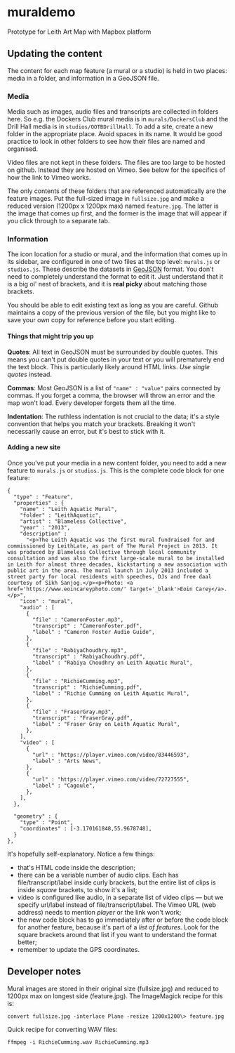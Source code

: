 # muraldemo
Prototype for Leith Art Map with Mapbox platform

## Updating the content

The content for each map feature (a mural or a studio) is held in two places: media in a folder, and information in a GeoJSON file.

### Media

Media such as images, audio files and transcripts are collected in folders here. So e.g. the Dockers Club mural media is in `murals/DockersClub` and the Drill Hall media is in `studios/OOTBDrillHall`. To add a site, create a new folder in the appropriate place. Avoid spaces in its name. It would be good practice to look in other folders to see how their files are named and organised.

Video files are not kept in these folders. The files are too large to be hosted on github. Instead they are hosted on Vimeo. See below for the specifics of how the link to Vimeo works.

The only contents of these folders that are referenced automatically are the feature images. Put the full-sized image in `fullsize.jpg` and make a reduced version (1200px x 1200px max) named `feature.jpg`. The latter is the image that comes up first, and the former is the image that will appear if you click through to a separate tab.

### Information

The icon location for a studio or mural, and the information that comes up in its sidebar, are configured in one of two files at the top level: `murals.js` or `studios.js`. These describe the datasets in [GeoJSON](https://geojson.org/) format. You don't need to completely understand the format to edit it. Just understand that it is a big ol' nest of brackets, and it is **real picky** about matching those brackets.

You should be able to edit existing text as long as you are careful. Github maintains a copy of the previous version of the file, but you might like to save your own copy for reference before you start editing.

#### Things that might trip you up

**Quotes**: All text in GeoJSON must be surrounded by double quotes. This means you can't put double quotes in your text or you will prematurely end the text block. This is particularly likely around HTML links. *Use single quotes* instead.

**Commas**: Most GeoJSON is a list of `"name" : "value"` pairs connected by commas. If you forget a comma, the browser will throw an error and the map won't load. Every developer forgets them all the time.

**Indentation**: The ruthless indentation is not crucial to the data; it's a style convention that helps you match your brackets. Breaking it won't necessarily cause an error, but it's best to stick with it.

#### Adding a new site

Once you've put your media in a new content folder, you need to add a new feature to `murals.js` or `studios.js`. This is the complete code block for one feature:

    {
      "type" : "Feature",
      "properties" : {
        "name" : "Leith Aquatic Mural",
        "folder" : "LeithAquatic",
        "artist" : "Blameless Collective",
        "year" : "2013",
        "description" :
          "<p>The Leith Aquatic was the first mural fundraised for and commissioned by LeithLate, as part of The Mural Project in 2013. It was produced by Blameless Collective through local community consultation and was also the first large-scale mural to be installed in Leith for almost three decades, kickstarting a new association with public art in the area. The mural launch in July 2013 included a street party for local residents with speeches, DJs and free daal courtesy of Sikh Sanjog.</p><p>Photo: <a href='https://www.eoincareyphoto.com/' target='_blank'>Eoin Carey</a>.</p>",
        "icon" : "mural",
        "audio" : [
          {
            "file" : "CameronFoster.mp3",
            "transcript" : "CameronFoster.pdf",
            "label" : "Cameron Foster Audio Guide",
          },
          {
            "file" : "RabiyaChoudhry.mp3",
            "transcript" : "RabiyaChoudhry.pdf",
            "label" : "Rabiya Choudhry on Leith Aquatic Mural",
          },
          {
            "file" : "RichieCumming.mp3",
            "transcript" : "RichieCumming.pdf",
            "label" : "Richie Cumming on Leith Aquatic Mural",
          },
          {
            "file" : "FraserGray.mp3",
            "transcript" : "FraserGray.pdf",
            "label" : "Fraser Gray on Leith Aquatic Mural",
          },
        ],
        "video" : [
          {
            "url" : "https://player.vimeo.com/video/83446593",
            "label" : "Arts News",
          },
          {
            "url" : "https://player.vimeo.com/video/72727555",
            "label" : "Cagoule",
          },
        ],
      },

      "geometry" : {
        "type" : "Point",
        "coordinates" : [-3.170161848,55.9678748],
      }
    },


It's hopefully self-explanatory. Notice a few things:

* that's HTML code inside the description;
* there can be a variable number of audio clips. Each has file/transcript/label inside curly brackets, but the entire list of clips is inside *square* brackets, to show it's a list;
* video is configured like audio, in a separate list of video clips &mdash; but we specify url/label instead of file/transcript/label. The Vimeo URL (web address) needs to mention *player* or the link won't work;
* the new code block has to go immediately after or before the code block for another feature, because it's part of a *list of features.* Look for the square brackets around that list if you want to understand the format better;
* remember to update the GPS coordinates.

## Developer notes

Mural images are stored in their original size (fullsize.jpg) and reduced to 1200px max on longest side (feature.jpg). The ImageMagick recipe for this is:

    convert fullsize.jpg -interlace Plane -resize 1200x1200\> feature.jpg

Quick recipe for converting WAV files:

    ffmpeg -i RichieCumming.wav RichieCumming.mp3
